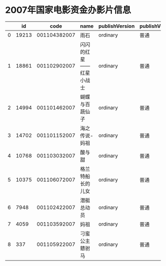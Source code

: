 # 2007年国家电影资金办影片信息


|    | id |  code  |  name  | publishVersion | publishVersionName |   type  |  typeName  |   producerName  |  publisherName  |  publishDate   |
| ---- | ---- | ---- | ---- | ---- | ----| ---- | ---- | ---- | ---- | ---- |
| 0 |  19213 |  001104382007 |  雨石 |  ordinary |  普通 |  cartoon |  动画片 |  暂空 |  暂空 |  1193846400000|
| 1 |  18861 |  001102902007 |  闪闪的红星——红星小战士 |  ordinary |  普通 |  cartoon |  动画片 |  上海电影（集团）公司上海电影制片厂 |  暂空 |  1188576000000|
| 2 |  14994 |  001101462007 |  蝴蝶与百蔬仙子 |  ordinary |  普通 |  cartoon |  动画片 |  暂空 |  暂空 |  1196438400000|
| 3 |  14702 |  001101152007 |  海之传说-妈祖 |  ordinary |  普通 |  cartoon |  动画片 |  暂空 |  暂空 |  1193846400000|
| 4 |  10768 |  001103032007 |  酸与甜 |  ordinary |  普通 |  cartoon |  动画片 |  暂空 |  暂空 |  1196438400000|
| 5 |  10375 |  001106072007 |  格兰特船长的儿女 |  ordinary |  普通 |  cartoon |  动画片 |  暂空 |  暂空 |  1196524800000|
| 6 |  7948 |  001102422007 |  潜艇总动员 |  ordinary |  普通 |  cartoon |  动画片 |  暂空 |  暂空 |  1196438400000|
| 7 |  4059 |  001103592007 |  妈祖 |  ordinary |  普通 |  cartoon |  动画片 |  暂空 |   |  1196524800000|
| 8 |  337 |  001105922007 |  刁蛮公主戆驸马 |  ordinary |  普通 |  cartoon |  动画片 |  暂空 |   |  1196524800000|
